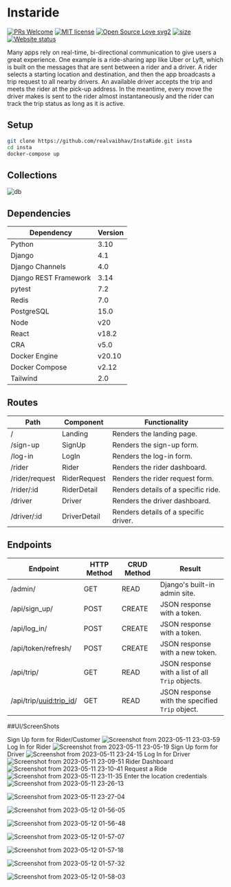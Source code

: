 # Instaride

[![PRs Welcome](https://img.shields.io/badge/PRs-welcome-brightgreen.svg?style=flat-square)](https://github.com/realvaibhav/InstaRide)
[![MIT license](https://img.shields.io/badge/License-MIT-blue.svg)](https://github.com/realvaibhav/InstaRide)
[![Open Source Love svg2](https://badges.frapsoft.com/os/v2/open-source.svg?v=103)](https://github.com/realvaibhav/InstaRide)
[![size](https://img.shields.io/github/repo-size/realvaibhav/InstaRide?style=flat-square)](https://github.com/realvaibhav/InstaRide)
[![Website status](https://img.shields.io/website-up-down-green-red/http/shields.io.svg)](https://github.com/realvaibhav/InstaRide)

Many apps rely on real-time, bi-directional communication to give users a great experience. One example is a ride-sharing app like Uber or Lyft, which is built on the messages that are sent between a rider and a driver. A rider selects a starting location and destination, and then the app broadcasts a trip request to all nearby drivers. An available driver accepts the trip and meets the rider at the pick-up address. In the meantime, every move the driver makes is sent to the rider almost instantaneously and the rider can track the trip status as long as it is active.

## Setup

```bash
git clone https://github.com/realvaibhav/InstaRide.git insta
cd insta
docker-compose up
```

## Collections

![db](https://user-images.githubusercontent.com/56718659/234960915-1bc22e07-7bcd-469c-8ef5-2114b0ac03dc.png)

## Dependencies

| Dependency | Version |
| --- | --- | 
| Python | 3.10 | 
| Django | 4.1 |
| Django Channels | 4.0 |
| Django REST Framework | 3.14 |
| pytest | 7.2 |
| Redis | 7.0 |
| PostgreSQL | 15.0 |
| Node | v20 |
| React | v18.2 |
| CRA | v5.0 |
| Docker Engine | v20.10 |
| Docker Compose | v2.12 |
| Tailwind | 2.0 |

## Routes

| Path            | Component        | Functionality                      |
| --------------- | ----------------- | ------------------------------------ |
| /               | Landing           | Renders the landing page.            |
| /sign-up        | SignUp            | Renders the sign-up form.            |
| /log-in         | LogIn             | Renders the log-in form.             |
| /rider          | Rider             | Renders the rider dashboard.         |
| /rider/request  | RiderRequest      | Renders the rider request form.      |
| /rider/:id      | RiderDetail       | Renders details of a specific ride.  |
| /driver         | Driver            | Renders the driver dashboard.        |
| /driver/:id     | DriverDetail      | Renders details of a specific driver. |

## Endpoints

| Endpoint                  | HTTP Method | CRUD Method | Result                                          |
| ------------------------- | -----------| ------------| ----------------------------------------------- |
| /admin/                   | GET        | READ        | Django's built-in admin site.                   |
| /api/sign_up/             | POST       | CREATE      | JSON response with a token.                     |
| /api/log_in/              | POST       | CREATE      | JSON response with a token.                     |
| /api/token/refresh/       | POST       | CREATE      | JSON response with a new token.                 |
| /api/trip/                | GET        | READ        | JSON response with a list of all `Trip` objects.|
| /api/trip/<uuid:trip_id>/ | GET        | READ        | JSON response with the specified `Trip` object. |

##UI/ScreenShots

Sign Up form for Rider/Customer
![Screenshot from 2023-05-11 23-03-59](https://github.com/realvaibhav/InstaRide/assets/56718659/35d3f3e9-fee9-4a46-b347-3bb8e66e22d8)
Log In for Rider
![Screenshot from 2023-05-11 23-05-19](https://github.com/realvaibhav/InstaRide/assets/56718659/db2edf9a-3006-4504-b3fb-cd8d4e620260)
Sign Up form for Driver
![Screenshot from 2023-05-11 23-24-15](https://github.com/realvaibhav/InstaRide/assets/56718659/52aecf3a-62f1-4a43-8dcf-90df13050d68)
Log In for Driver
![Screenshot from 2023-05-11 23-09-51](https://github.com/realvaibhav/InstaRide/assets/56718659/5a81a8cd-530b-4ad9-b5dd-91eb08a04695)
Rider Dashboard
![Screenshot from 2023-05-11 23-10-41](https://github.com/realvaibhav/InstaRide/assets/56718659/d7d668e0-01d3-45f7-aa81-b7277b2b5c48)
Request a Ride
![Screenshot from 2023-05-11 23-11-35](https://github.com/realvaibhav/InstaRide/assets/56718659/3b5e0063-df70-497a-b6bd-6ff58b7d9eba)
Enter the location credentials
![Screenshot from 2023-05-11 23-26-13](https://github.com/realvaibhav/InstaRide/assets/56718659/02b431c5-3315-4120-b8f7-472e9ba6b50e)

![Screenshot from 2023-05-11 23-27-04](https://github.com/realvaibhav/InstaRide/assets/56718659/bddabfd2-0380-43b9-8b4d-5bb6725a8f79)

![Screenshot from 2023-05-12 01-56-05](https://github.com/realvaibhav/InstaRide/assets/56718659/926a23db-e717-4eee-a22e-7568eee0c36c)

![Screenshot from 2023-05-12 01-56-48](https://github.com/realvaibhav/InstaRide/assets/56718659/09fa525c-f470-454a-908b-f568bcead415)

![Screenshot from 2023-05-12 01-57-07](https://github.com/realvaibhav/InstaRide/assets/56718659/923529d8-53ec-49b2-9fe8-88fffcd05faa)

![Screenshot from 2023-05-12 01-57-18](https://github.com/realvaibhav/InstaRide/assets/56718659/64ba920a-470a-48dd-88b3-f98d6e2ca2b2)

![Screenshot from 2023-05-12 01-57-32](https://github.com/realvaibhav/InstaRide/assets/56718659/acb87ca0-e7de-4aa4-b2d4-d7019819c3ab)

![Screenshot from 2023-05-12 01-58-03](https://github.com/realvaibhav/InstaRide/assets/56718659/a349026d-06c0-46a8-a36e-9285c58ba417)



